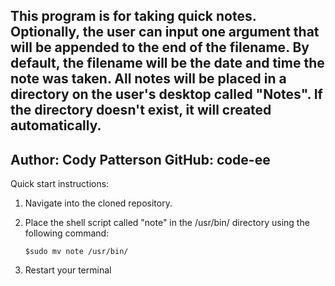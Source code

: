 This program is for taking quick notes. Optionally, the user can
input one argument that will be appended to the end of the filename.
By default, the filename will be the date and time the note was
taken. All notes will be placed in a directory on the user's
desktop called "Notes". If the directory doesn't exist, it will
created automatically.
--------------------------------------------------------------------
Author: Cody Patterson   GitHub: code-ee
--------------------------------------------------------------------

Quick start instructions:
1. Navigate into the cloned repository.

2. Place the shell script called "note" in the /usr/bin/ directory
   using the following command:

       $sudo mv note /usr/bin/

3. Restart your terminal
